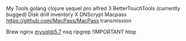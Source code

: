 My Tools
golang
clojure
sequel pro
alfred 3
BetterTouchTools (currently bugged)
Disk drill inventory X
DNScrypt
Macpass https://github.com/MacPass/MacPass
transmission

Brew
nginx
mysql@5.7
nsq
ripgrep !IMPORTANT
htop

